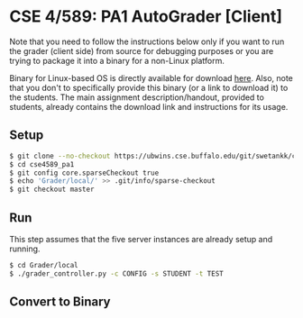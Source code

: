 # CSE 4/589: PA1 AutoGrader [Client]

Note that you need to follow the instructions below only if you want to run the grader (client side) from source for debugging purposes or you are trying to package it into a binary for a non-Linux platform.

Binary for Linux-based OS is directly available for download [here](). Also, note that you don't to specifically provide this binary (or a link to download it) to the students. The main assignment description/handout, provided to students, already contains the download link and instructions for its usage.

## Setup
```bash
$ git clone --no-checkout https://ubwins.cse.buffalo.edu/git/swetankk/cse4589_pa1.git
$ cd cse4589_pa1
$ git config core.sparseCheckout true
$ echo 'Grader/local/' >> .git/info/sparse-checkout
$ git checkout master
```

## Run
This step assumes that the five server instances are already setup and running.

```bash
$ cd Grader/local
$ ./grader_controller.py -c CONFIG -s STUDENT -t TEST
```

## Convert to Binary
